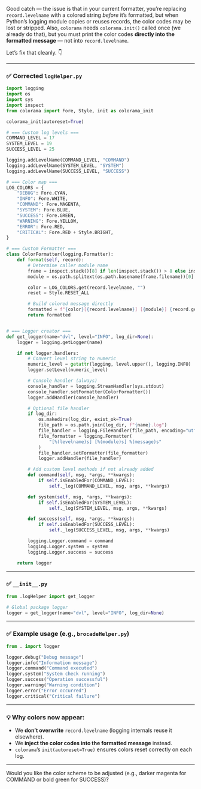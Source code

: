 Good catch — the issue is that in your current formatter, you’re replacing `record.levelname` with a colored string *before* it’s formatted, but when Python’s logging module copies or reuses records, the color codes may be lost or stripped. Also, `colorama` needs `colorama.init()` called once (we already do that), but you must print the color codes **directly into the formatted message** — not into `record.levelname`.

Let’s fix that cleanly. 👇

---

### ✅ Corrected `logHelper.py`

```python
import logging
import os
import sys
import inspect
from colorama import Fore, Style, init as colorama_init

colorama_init(autoreset=True)

# === Custom log levels ===
COMMAND_LEVEL = 17
SYSTEM_LEVEL = 19
SUCCESS_LEVEL = 25

logging.addLevelName(COMMAND_LEVEL, "COMMAND")
logging.addLevelName(SYSTEM_LEVEL, "SYSTEM")
logging.addLevelName(SUCCESS_LEVEL, "SUCCESS")

# === Color map ===
LOG_COLORS = {
    "DEBUG": Fore.CYAN,
    "INFO": Fore.WHITE,
    "COMMAND": Fore.MAGENTA,
    "SYSTEM": Fore.BLUE,
    "SUCCESS": Fore.GREEN,
    "WARNING": Fore.YELLOW,
    "ERROR": Fore.RED,
    "CRITICAL": Fore.RED + Style.BRIGHT,
}

# === Custom Formatter ===
class ColorFormatter(logging.Formatter):
    def format(self, record):
        # Determine caller module name
        frame = inspect.stack()[8] if len(inspect.stack()) > 8 else inspect.stack()[1]
        module = os.path.splitext(os.path.basename(frame.filename))[0]

        color = LOG_COLORS.get(record.levelname, "")
        reset = Style.RESET_ALL

        # Build colored message directly
        formatted = f"{color}[{record.levelname}] [{module}] {record.getMessage()}{reset}"
        return formatted


# === Logger creator ===
def get_logger(name="dvl", level="INFO", log_dir=None):
    logger = logging.getLogger(name)

    if not logger.handlers:
        # Convert level string to numeric
        numeric_level = getattr(logging, level.upper(), logging.INFO)
        logger.setLevel(numeric_level)

        # Console handler (always)
        console_handler = logging.StreamHandler(sys.stdout)
        console_handler.setFormatter(ColorFormatter())
        logger.addHandler(console_handler)

        # Optional file handler
        if log_dir:
            os.makedirs(log_dir, exist_ok=True)
            file_path = os.path.join(log_dir, f"{name}.log")
            file_handler = logging.FileHandler(file_path, encoding="utf-8")
            file_formatter = logging.Formatter(
                "[%(levelname)s] [%(module)s] %(message)s"
            )
            file_handler.setFormatter(file_formatter)
            logger.addHandler(file_handler)

        # Add custom level methods if not already added
        def command(self, msg, *args, **kwargs):
            if self.isEnabledFor(COMMAND_LEVEL):
                self._log(COMMAND_LEVEL, msg, args, **kwargs)

        def system(self, msg, *args, **kwargs):
            if self.isEnabledFor(SYSTEM_LEVEL):
                self._log(SYSTEM_LEVEL, msg, args, **kwargs)

        def success(self, msg, *args, **kwargs):
            if self.isEnabledFor(SUCCESS_LEVEL):
                self._log(SUCCESS_LEVEL, msg, args, **kwargs)

        logging.Logger.command = command
        logging.Logger.system = system
        logging.Logger.success = success

    return logger
```

---

### ✅ `__init__.py`

```python
from .logHelper import get_logger

# Global package logger
logger = get_logger(name="dvl", level="INFO", log_dir=None)
```

---

### ✅ Example usage (e.g., `brocadeHelper.py`)

```python
from . import logger

logger.debug("Debug message")
logger.info("Information message")
logger.command("Command executed")
logger.system("System check running")
logger.success("Operation successful")
logger.warning("Warning condition")
logger.error("Error occurred")
logger.critical("Critical failure")
```

---

### 💡 Why colors now appear:

* We **don’t overwrite** `record.levelname` (logging internals reuse it elsewhere).
* We **inject the color codes into the formatted message** instead.
* `colorama`’s `init(autoreset=True)` ensures colors reset correctly on each log.

---

Would you like the color scheme to be adjusted (e.g., darker magenta for COMMAND or bold green for SUCCESS)?

